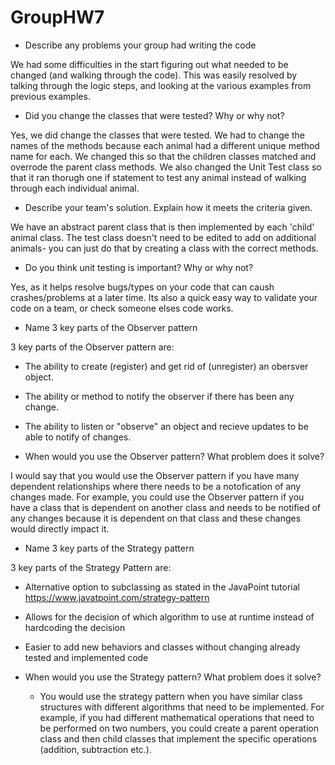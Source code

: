 # GroupHW7

- Describe any problems your group had writing the code

We had some difficulties in the start figuring out what needed to be changed (and walking through the code). This was easily resolved by talking through the logic steps, and looking at the various examples from previous examples.

- Did you change the classes that were tested?  Why or why not?

Yes, we did change the classes that were tested. We had to change the names of the methods because each animal had a different unique method name for each. We changed this so that the children classes matched and overrode the parent class methods. We also changed the Unit Test class so that it ran thorugh one if statement to test any animal instead of walking through each individual animal.


- Describe your team's solution.  Explain how it meets the criteria given.

We have an abstract parent class that is then implemented by each 'child' animal class. The test class doesn't need to be edited to add on additional animals- you can just do that by creating a class with the correct methods.

- Do you think unit testing is important? Why or why not?

Yes, as it helps resolve bugs/types on your code that can caush crashes/problems at a later time. Its also a quick easy way to validate your code on a team, or check someone elses code works.

- Name 3 key parts of the Observer pattern

3 key parts of the Observer pattern are:
  
  - The ability to create (register) and get rid of (unregister) an obersver object.
  
  - The ability or method to notify the observer if there has been any change.
  
  - The ability to listen or "observe" an object and recieve updates to be able to notify of changes.


- When would you use the Observer pattern?  What problem does it solve?

I would say that you would use the Observer pattern if you have many dependent relationships where there needs to be a notofication of any changes made. For example, you could use the Observer pattern if you have a class that is dependent on another class and needs to be notified of any changes because it is dependent on that class and these changes would directly impact it.


- Name 3 key parts of the Strategy pattern

3 key parts of the Strategy Pattern are:
  
  - Alternative option to subclassing as stated in the JavaPoint tutorial https://www.javatpoint.com/strategy-pattern
  
  - Allows for the decision of which algorithm to use at runtime instead of hardcoding the decision
  
  - Easier to add new behaviors and classes without changing already tested and implemented code


- When would you use the Strategy pattern?  What problem does it solve?

  - You would use the strategy pattern when you have similar class structures with different algorithms that need to be implemented. For example, if you had different mathematical operations that need to be performed on two numbers, you could create a parent operation class and then child classes that implement the specific operations (addition, subtraction etc.).
